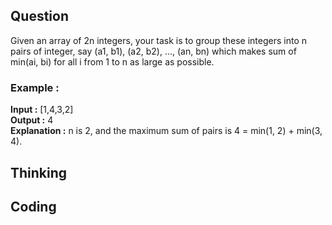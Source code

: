 ## Question
Given an array of 2n integers, your task is to group these integers into n pairs of integer, say (a1, b1), (a2, b2), ..., (an, bn) which makes sum of min(ai, bi) for all i from 1 to n as large as possible. </br>

### Example :  
**Input :** [1,4,3,2] </br>
**Output :** 4 </br>
**Explanation :** n is 2, and the maximum sum of pairs is 4 = min(1, 2) + min(3, 4).
## Thinking
## Coding
